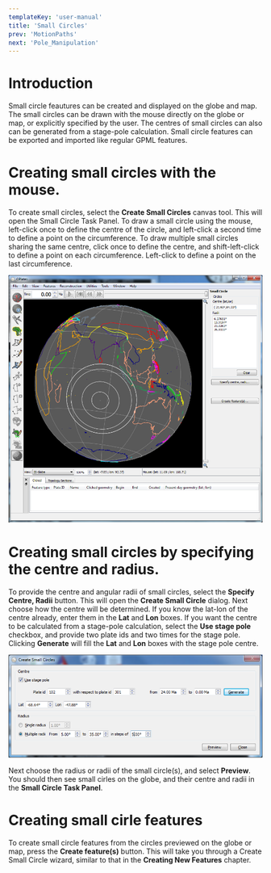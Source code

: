 ```yaml
---
templateKey: 'user-manual'
title: 'Small Circles'
prev: 'MotionPaths'
next: 'Pole_Manipulation'
---
```


Introduction
============

Small circle feautures can be created and displayed on the globe and map. The small circles can be drawn with the mouse directly on the globe or map, or explicitly specified by the user. The centres of small circles can also can be generated from a stage-pole calculation. Small circle features can be exported and imported like regular GPML features.

Creating small circles with the mouse.
======================================

To create small circles, select the **Create Small Circles** canvas tool. This will open the Small Circle Task Panel. To draw a small circle using the mouse, left-click once to define the centre of the circle, and left-click a second time to define a point on the circumference. To draw multiple small circles sharing the same centre, click once to define the centre, and shift-left-click to define a point on each circumference. Left-click to define a point on the last circumference.

![](screenshots/SmallCircles1.win32.png)

Creating small circles by specifying the centre and radius.
===========================================================

To provide the centre and angular radii of small circles, select the **Specify Centre, Radii** button. This will open the **Create Small Circle** dialog. Next choose how the centre will be determined. If you know the lat-lon of the centre already, enter them in the **Lat** and **Lon** boxes. If you want the centre to be calculated from a stage-pole calculation, select the **Use stage pole** checkbox, and provide two plate ids and two times for the stage pole. Clicking **Generate** will fill the **Lat** and **Lon** boxes with the stage pole centre.

![](screenshots/CreateSmallCircle2.win32.png)

Next choose the radius or radii of the small circle(s), and select **Preview**. You should then see small cirles on the globe, and their centre and radii in the **Small Circle Task Panel**.

Creating small cirle features
=============================

To create small circle features from the circles previewed on the globe or map, press the **Create feature(s)** button. This will take you through a Create Small Circle wizard, similar to that in the **Creating New Features** chapter.

